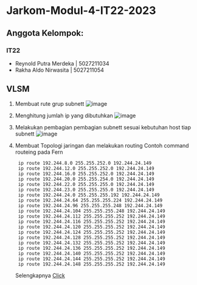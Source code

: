 # Jarkom-Modul-4-IT22-2023

## Anggota Kelompok:
### IT22
-   Reynold Putra Merdeka | 5027211034
-   Rakha Aldo Nirwasita  | 5027211054


## VLSM

1. Membuat rute grup subnett
  ![image](https://github.com/reynoldgithub/Jarkom-Modul-4-IT22-2023/assets/104211684/b26d049a-b7d7-447e-9b9a-3f54a01418e1)

2. Menghitung jumlah ip yang dibutuhkan
  ![image](https://github.com/reynoldgithub/Jarkom-Modul-4-IT22-2023/assets/104211684/1d8f341f-c251-4988-a39a-497991d8e6a8)

3. Melakukan pembagian pembagian subnett sesuai kebutuhan host tiap subnett
   ![image](https://github.com/reynoldgithub/Jarkom-Modul-4-IT22-2023/assets/104211684/bd0651b1-f686-429c-9ddb-ba56a9593af4)
   
4. Membuat Topologi jaringan dan melakukan routing
   Contoh command routeing pada Fern
   ```
    ip route 192.244.8.0 255.255.252.0 192.244.24.149
    ip route 192.244.12.0 255.255.252.0 192.244.24.149
    ip route 192.244.16.0 255.255.252.0 192.244.24.149
    ip route 192.244.20.0 255.255.254.0 192.244.24.149
    ip route 192.244.22.0 255.255.255.0 192.244.24.149
    ip route 192.244.23.0 255.255.255.0 192.244.24.149
    ip route 192.244.24.0 255.255.255.192 192.244.24.149
    ip route 192.244.24.64 255.255.255.224 192.244.24.149
    ip route 192.244.24.96 255.255.255.248 192.244.24.149
    ip route 192.244.24.104 255.255.255.248 192.244.24.149
    ip route 192.244.24.112 255.255.255.252 192.244.24.149
    ip route 192.244.24.116 255.255.255.252 192.244.24.149
    ip route 192.244.24.120 255.255.255.252 192.244.24.149
    ip route 192.244.24.124 255.255.255.252 192.244.24.149
    ip route 192.244.24.128 255.255.255.252 192.244.24.149
    ip route 192.244.24.132 255.255.255.252 192.244.24.149
    ip route 192.244.24.136 255.255.255.252 192.244.24.149
    ip route 192.244.24.140 255.255.255.252 192.244.24.149
    ip route 192.244.24.144 255.255.255.252 192.244.24.149
    ip route 192.244.24.148 255.255.255.252 192.244.24.149
   ```
   Selengkapnya
   <a href="https://docs.google.com/spreadsheets/d/1kyZ1wHNoQ-kZikkIvu2Wz4ROqxLT2RG0PyhnBKn10MU/edit#gid=671499381">Click</a>
